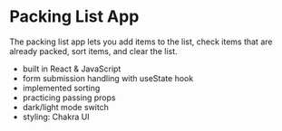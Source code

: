 # Packing List App

The packing list app lets you add items to the list, check items that are already packed, sort items, and clear the list.

- built in React & JavaScript
- form submission handling with useState hook
- implemented sorting
- practicing passing props
- dark/light mode switch
- styling: Chakra UI
